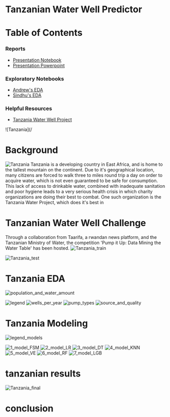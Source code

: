 # Tanzanian Water Well Predictor


# Table of Contents

### Reports
- [Presentation Notebook](https://github.com/awyeh64/Tanzanian_Water_Well_Predictor/blob/main/notebooks/report/report.ipynb)
- [Presentation Powerpoint]( https://github.com/awyeh64/Tanzanian_Water_Well_Predictor/blob/main/reports/Tanzanian_Water_Well_Data_Presentation.pdf )

### Exploratory Notebooks
- [Andrew's EDA]( https://github.com/awyeh64/Tanzanian_Water_Well_Predictor/blob/main/notebooks/exploratory/ayeh_eda.ipynb )
- [Sindhu's EDA]( https://github.com/awyeh64/Tanzanian_Water_Well_Predictor/blob/main/notebooks/exploratory/Sindhu_EDA.ipynb )

### Helpful Resources
- [Tanzania Water Well Project ]( https://www.tanzaniawaterproject.org/ )

![Tanzania](/

# Background
![Tanzania](/reports/figures/Tanzania.jpg)
Tanzania is a developing country in East Africa, and is home to the tallest mountain on the continent.  Due to it's geographical location, many citizens are forced to walk three to miles round trip a day on order to acquire water, which is not even guaranteed to be safe for consumption.  This lack of access to drinkable water, combined with inadequate sanitation and poor hygiene leads to a very serious health crisis in which charity organizations are doing their best to combat.  One such organization is the Tanzania Water Project, which does it's best in 

# Tanzanian Water Well Challenge


Through a collaboration from Taarifa, a rwandan news platform, and the Tanzanian Ministry of Water, the competition 'Pump it Up: Data Mining the Water Table' has been hosted.
![Tanzania_train](/reports/figures/Tanzania_train.jpg)

![Tanzania_test](/reports/figures/Tanzania_test.jpg)


# Tanzania EDA

![population_and_water_amount](/reports/figures/population_and_water_amount.png)

![legend](/reports/figures/legend.png)
![wells_per_year](/reports/figures/wells_per_year.png)
![pump_types](/reports/figures/pump_types.png)
![source_and_quality](/reports/figures/source_and_quality.png)

# Tanzania Modeling
![legend_models](/reports/figures/legend_models.png)

![1_model_FSM](/reports/figures/1_model_FSM.png)
![2_model_LR](/reports/figures/2_model_LR.png)
![3_model_DT](/reports/figures/3_model_DT.png)
![4_model_KNN](/reports/figures/4_model_KNN.png)
![5_model_VE](/reports/figures/5_model_VE.png)
![6_model_RF](/reports/figures/6_model_RF.png)
![7_model_LGB](/reports/figures/7_model_LGB.png)

# tanzanian results
![Tanzania_final](/reports/figures/Tanzania_final.jpg)

# conclusion
